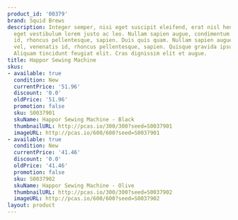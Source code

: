 ```yaml
---
product_id: '00379'
brand: Squid Brews
description: Integer semper, nisi eget suscipit eleifend, erat nisl hendrerit justo,
  eget vestibulum lorem justo ac leo. Nullam sapien augue, condimentum vel, venenatis
  id, rhoncus pellentesque, sapien. Duis quis quam. Nullam sapien augue, condimentum
  vel, venenatis id, rhoncus pellentesque, sapien. Quisque gravida ipsum non sapien.
  Aliquam tincidunt feugiat elit. Cras dignissim elit et augue.
title: Happor Sewing Machine
skus:
- available: true
  condition: New
  currentPrice: '51.96'
  discount: '0.0'
  oldPrice: '51.96'
  promotion: false
  sku: S0037901
  skuName: Happor Sewing Machine - Black
  thumbnailURL: http://pcas.io/300/300?seed=S0037901
  imageURL: http://pcas.io/600/600?seed=S0037901
- available: true
  condition: New
  currentPrice: '41.46'
  discount: '0.0'
  oldPrice: '41.46'
  promotion: false
  sku: S0037902
  skuName: Happor Sewing Machine - Olive
  thumbnailURL: http://pcas.io/300/300?seed=S0037902
  imageURL: http://pcas.io/600/600?seed=S0037902
layout: product
---
```

